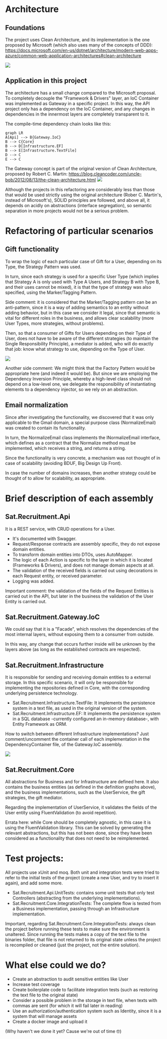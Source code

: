 # Architecture
## Foundations
The project uses Clean Architecture, and its implementation is the one proposed by Microsoft (which also uses many of the concepts of DDD):  https://docs.microsoft.com/en-us/dotnet/architecture/modern-web-apps-azure/common-web-application-architectures#clean-architecture

![](https://docs.microsoft.com/en-us/dotnet/architecture/modern-web-apps-azure/media/image5-9.png)

## Application in this project
The architecture has a small change compared to the Microsoft proposal. To completely decouple the "Framework & Drivers" layer, an IoC Container was implemented as Gateway in a specific project. In this way, the API project only has a dependency on the IoC Container, and any changes in dependencies in the innermost layers are completely transparent to it.

The compile-time dependency chain looks like this:
```mermaid
graph LR
A[Api] --> B{Gateway.IoC}
B --> C{Core}
B --> D[Infrastructure.EF]
B --> E[Infrastructure.TextFile]
D --> C
E --> C
```
The Gateway concept is part of the original version of Clean Architecture, proposed by Robert C. Martin: https://blog.cleancoder.com/uncle-bob/2012/08/13/the-clean-architecture.html
![](https://blog.cleancoder.com/uncle-bob/images/2012-08-13-the-clean-architecture/CleanArchitecture.jpg)

Although the projects in this refactoring are considerably less than those that would be used strictly using the original architecture (Rober C. Martin's, instead of Microsoft's), SOLID principles are followed, and above all, it depends on acidly on abstractions (interface segregation), so semantic separation in more projects would not be a serious problem.

# Refactoring of particular scenarios
## Gift functionality
To wrap the logic of each particular case of Gift for a User, depending on its Type, the Strategy Pattern was used.

In turn, since each strategy is used for a specific User Type (which implies that Strategy A is only used with Type A Users, and Strategy B with Type B, and their uses cannot be mixed), it is that the type of strategy was also specified, using the Marker/Tagging Pattern.

Side comment: it is considered that the Marker/Tagging pattern can be an anti-pattern, since it is a way of adding semantics to an entity without adding behavior, but in this case we consider it legal, since that semantic is vital for different roles in the business, and allows clear scalability (more User Types, more strategies, without problems).

Then, so that a consumer of Gifts for Users depending on their Type of User, does not have to be aware of the different strategies (to maintain the Single Responsibility Principle), a mediator is added, who will do exactly that job: know what strategy to use, depending on the Type of User.

![](https://user-images.githubusercontent.com/99493809/155348360-d1732ea1-b46b-4159-b651-3dee1125ae33.png)

Another side comment: We might think that the Factory Pattern would be appropriate here (and indeed it would be). But since we are employing the Dependency Inversion Principle, whereby a high-level class should not depend on a low-level one, we delegate the responsibility of instantiating elements to a dependency injector, so we rely on an abstraction.

## Email normalization
Since after investigating the functionality, we discovered that it was only applicable to the Gmail domain, a special purpose class (NormalizeEmail) was created to contain its functionality.

In turn, the NormalizeEmail class implements the INormalizeEmail interface, which defines as a contract that the Normalize method must be implemented, which receives a string, and returns a string.

Since the functionality is very concrete, a mechanism was not thought of in case of scalability (avoiding BDUF, Big Design Up Front).

In case the number of domains increases, then another strategy could be thought of to allow for scalability, as appropriate.

# Brief description of each assembly
## Sat.Recruitment.Api
It is a REST service, with CRUD operations for a User.

- It's documented with Swagger.
- Request/Response contracts are assembly specific, they do not expose domain entities.
- To transform domain entities into DTOs, uses AutoMapper.
- The logic of each Action is specific to the layer in which it is located (Frameworks & Drivers), and does not manage domain aspects at all.
- The validation of the received fields is carried out using decorations in each Request entity, or received parameter.
- Logging was added.

Important comment: the validation of the fields of the Request Entities is carried out in the API, but later in the business the validation of the User Entity is carried out.

## Sat.Recruitment.Gateway.IoC
We could say that it is a "Facade", which resolves the dependencies of the most internal layers, without exposing them to a consumer from outside.

In this way, any change that occurs further inside will be unknown by the layers above (as long as the established contracts are respected).

## Sat.Recruitment.Infrastructure
It is responsible for sending and receiving domain entities to a external storage. In this specific scenario, it will only be responsible for implementing the repositories defined in Core, with the corresponding underlying persistence technology.

- Sat.Recruitment.Infrastructure.TextFile: It implements the persistence system in a text file, as used in the original version of the system.
- Sat.Recruitment.Infrastructure.EF: It implements the persistence system in a SQL database -currently configured an in-memory database-, with Entity Framework as ORM.

How to switch between different Infrastructure implementations? Just comment/uncomment the container call of each implementation in the DependencyContainer file, of the Gateway.IoC assembly.

![](https://user-images.githubusercontent.com/99493809/155357710-05784369-34f5-4f5a-b63b-51745568438b.png)

## Sat.Recruitment.Core

All abstractions for Business and for Infrastructure are defined here. It also contains the business entities (as defined in the definition graphs above), and the business implementations, such as the UserService, the gift strategies, the gift mediator.

Regarding the implementation of UserService, it validates the fields of the User entity using FluentValidation (to avoid repetition).

Errata here: while Core should be completely agnostic, in this case it is using the FluentValidation library. This can be solved by generating the relevant abstractions, but this has not been done, since they have been considered as a functionality that does not need to be reimplemented.

# Test projects:

All projects use xUnit and moq. Both unit and integration tests were tried to refer to the initial tests of the project (create a new User, and try to insert it again), and add some more.

- Sat.Recruitment.Api.UnitTests: contains some unit tests that only test Controllers (abstracting from the underlying implementations).
- Sat.Recruitment.Core.IntegrationTests: The complete flow is tested from a Business implementation, passing through an Infrastructure implementation.

Important, regarding Sat.Recruitment.Core.IntegrationTests: always clean the project before running these tests to make sure the environment is unaltered. Since running the tests makes a copy of the text file to the binaries folder, that file is not returned to its original state unless the project is recompiled or cleaned (just the project, not the entire solution).

# What else could we do?
- Create an abstraction to audit sensitive entities like User
- Increase test coverage
- Create boilerplate code to facilitate integration tests (such as restoring the text file to the original state)
- Consider a possible problem in the storage in text file, when texts with commas are sent (for which it will fail later in reading)
- Use an authorization/authentication system such as Identity, since it is a system that will manage assets
- Create a docker image and upload it

(Why haven't we done it yet? Cause we're out of time 🤓)
